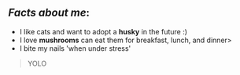 ## *Facts about me*:
- I like cats and want to adopt a **husky** in the future :) 
- I love **mushrooms** can eat them for breakfast, lunch, and dinner>
- I bite my nails 'when under stress'

> YOLO